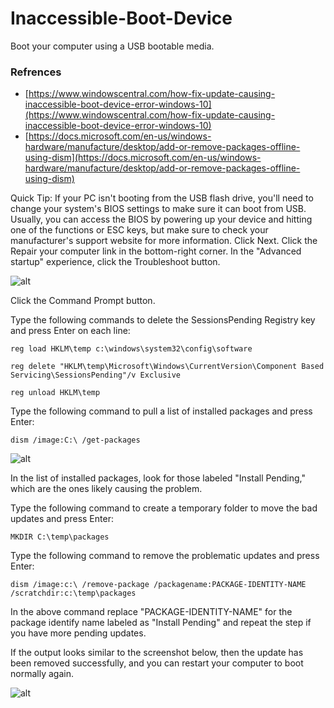 # Inaccessible-Boot-Device
Boot your computer using a USB bootable media.

### Refrences
* [https://www.windowscentral.com/how-fix-update-causing-inaccessible-boot-device-error-windows-10](https://www.windowscentral.com/how-fix-update-causing-inaccessible-boot-device-error-windows-10)
* [https://docs.microsoft.com/en-us/windows-hardware/manufacture/desktop/add-or-remove-packages-offline-using-dism](https://docs.microsoft.com/en-us/windows-hardware/manufacture/desktop/add-or-remove-packages-offline-using-dism)

Quick Tip: If your PC isn't booting from the USB flash drive, you'll need to change your system's BIOS settings to make sure it can boot from USB. Usually, you can access the BIOS by powering up your device and hitting one of the functions or ESC keys, but make sure to check your manufacturer's support website for more information.
Click Next.
Click the Repair your computer link in the bottom-right corner.
In the "Advanced startup" experience, click the Troubleshoot button.

![alt](https://www.windowscentral.com/sites/wpcentral.com/files/styles/large/public/field/image/2017/10/advanced-options-command-prompt-windows10.jpg?itok=Vk9c--8c)

Click the Command Prompt button.


Type the following commands to delete the SessionsPending Registry key and press Enter on each line:

``reg load HKLM\temp c:\windows\system32\config\software``

``reg delete "HKLM\temp\Microsoft\Windows\CurrentVersion\Component Based Servicing\SessionsPending"/v Exclusive``

``reg unload HKLM\temp``

Type the following command to pull a list of installed packages and press Enter:

``dism /image:C:\ /get-packages``

![alt](https://www.windowscentral.com/sites/wpcentral.com/files/styles/large/public/field/image/2017/10/DISMListofPackages_0.jpg?itok=nf_q6Ss0)

In the list of installed packages, look for those labeled "Install Pending," which are the ones likely causing the problem.

Type the following command to create a temporary folder to move the bad updates and press Enter:

``MKDIR C:\temp\packages``

Type the following command to remove the problematic updates and press Enter:

``dism /image:c:\ /remove-package /packagename:PACKAGE-IDENTITY-NAME /scratchdir:c:\temp\packages``

In the above command replace "PACKAGE-IDENTITY-NAME" for the package identify name labeled as "Install Pending" and repeat the step if you have more pending updates.

If the output looks similar to the screenshot below, then the update has been removed successfully, and you can restart your computer to boot normally again.

![alt](https://www.windowscentral.com/sites/wpcentral.com/files/styles/large/public/field/image/2017/10/dism_remove_package_oct10-update.jpg?itok=GhdLV0HI)
